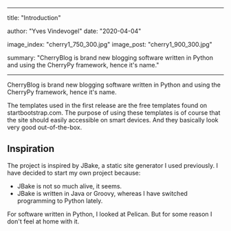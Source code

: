 ---

title: "Introduction"

author: "Yves Vindevogel"
date: "2020-04-04"

image_index: "cherry1_750_300.jpg"
image_post: "cherry1_900_300.jpg"

summary: "CherryBlog is brand new blogging software written in Python and using the CherryPy framework, hence it's name."

----------

CherryBlog is brand new blogging software written in Python and using the CherryPy framework, hence it's name.

The templates used in the first release are the free templates found on startbootstrap.com.  The purpose of using these templates is of course that the site should easily accessible on smart devices. And they basically look very good out-of-the-box.

## Inspiration

The project is inspired by JBake, a static site generator I used previously. I have decided to start my own project because:

- JBake is not so much alive, it seems.
- JBake is written in Java or Groovy, whereas I have switched programming to Python lately.

For software written in Python, I looked at Pelican.  But for some reason I don't feel at home with it.  

